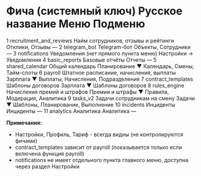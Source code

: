 
#	Фича (системный ключ)	Русское название	Меню	Подменю
1	recruitment_and_reviews	Найм сотрудников, отзывы и рейтинги	Отклики, Отзывы	—
2	telegram_bot	Telegram-бот	Объекты, Сотрудники	—
3	notifications	Уведомления	(нет прямого пункта меню)	Настройки → Уведомления
4	basic_reports	Базовые отчёты	Отчеты	—
5	shared_calendar	Общий календарь	Планирование ▼	Календарь, Смены, Тайм-слоты
6	payroll	Штатное расписание, начисления, выплаты	Зарплата ▼	Выплаты, Начисления, Подразделения
7	contract_templates	Шаблоны договоров	Зарплата ▼	Шаблоны договоров
8	rules_engine	Начисления премий и штрафов	Премии и штрафы ▼	Правила, Модерация, Аналитика
9	tasks_v2	Задачи сотрудникам на смену	Задачи ▼	Шаблоны, Планирование, Выполнение
10	incidents	Инциденты	Инциденты	—
11	analytics	Аналитика	Аналитика	—

**Примечания:**
- Настройки, Профиль, Тариф - всегда видны (не контролируются фичами)
- contract_templates зависит от payroll (показывается только если включена функция payroll)
- notifications не имеет отдельного пункта главного меню, доступна через раздел Настройки
